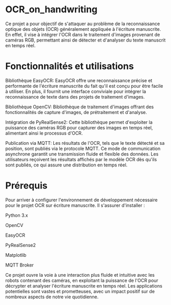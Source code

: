 # OCR_on_handwriting
Ce projet a pour objectif de s'attaquer au problème de la reconnaissance optique des objets (OCR) généralement appliquée à l'écriture manuscrite. En effet, il vise à intégrer l'OCR dans le traitement d'images provenant de caméras RGB, permettant ainsi de détecter et d'analyser du texte manuscrit en temps réel. 

# Fonctionnalités et utilisations 
Bibliothèque EasyOCR: 
EasyOCR offre une reconnaissance précise et performante de l'écriture manuscrite du fait qu'il est conçu pour être facile à utiliser. En plus, il fournit une interface conviviale pour intégrer la reconnaissance de texte dans des projets de traitement d'images.

Bibliothèque OpenCV: 
Bibliothèque de traitement d'images offrant des fonctionnalités de capture d'images, de prétraitement et d'analyse.

Intégration de PyRealSense2: 
Cette bibliothèque permet d'exploiter la puissance des caméras RGB pour capturer des images en temps réel, alimentant ainsi le processus d'OCR.

Publication via MQTT: 
Les résultats de l'OCR, tels que le texte détecté et sa position, sont publiés via le protocole MQTT. Ce mode de communication asynchrone garantit une transmission fluide et flexible des données. Les utilisateurs reçoivent les résultats affichés par le modèle OCR dès qu'ils sont publiés, ce qui assure une distribution en temps réel.

# Prérequis
Pour arriver à configurer l'environnement de développement nécessaire pour le projet OCR sur écriture manuscrite. Il s'assurer d'installer : 

Python 3.x

OpenCV

EasyOCR

PyRealSense2

Matplotlib

MQTT Broker

Ce projet ouvre la voie à une interaction plus fluide et intuitive avec les robots contenant des caméras, en exploitant la puissance de l'OCR pour décrypter et analyser l'écriture manuscrite en temps réel. Les applications potentielles sont vastes et prometteuses, avec un impact positif sur de nombreux aspects de notre vie quotidienne.


